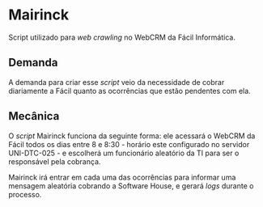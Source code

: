 # Mairinck
Script utilizado para *web crawling* no WebCRM da Fácil Informática.

## Demanda
A demanda para criar esse *script* veio da necessidade de cobrar diariamente a Fácil quanto as ocorrências que estão pendentes com ela.

## Mecânica
O *script* Mairinck funciona da seguinte forma: ele acessará o WebCRM da Fácil todos os dias entre 8 e 8:30 - horário este configurado no servidor UNI-DTC-025 - e escolherá um funcionário aleatório da TI para ser o responsável pela cobrança.

Mairinck irá entrar em cada uma das ocorrências para informar uma mensagem aleatória cobrando a Software House, e gerará *logs* durante o processo.
